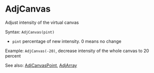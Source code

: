 # AdjCanvas

Adjust intensity of the virtual canvas

Syntax: `AdjCanvas(pint)`

* `pint` percentage of new intensity. 0 means no change

Example: `AdjCanvas(-20)`, decrease intensity of the whole canvas to 20 percent

See also: [AdjCanvasPoint](/api-native-functions/adjcanvaspoint.md), [AdjArray](/api-native-functions/adjarray.md)

